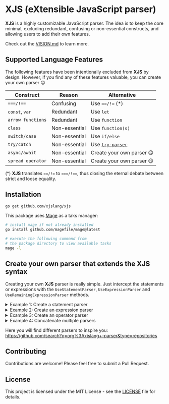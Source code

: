 # XJS (eXtensible JavaScript parser)

**XJS** is a highly customizable JavaScript parser. The idea is to keep the core minimal, excluding redundant, confusing or non-essential constructs, and allowing users to add their own features.

Check out the [VISION.md](./VISION.md) to learn more.

## Supported Language Features

The following features have been intentionally excluded from **XJS** by design. However, if you find any of these features valuable, you can create your own parser 😊

| Construct         | Reason        | Alternative                                               |
| ----------------- | ------------- | --------------------------------------------------------- |
| `===/!==`         | Confusing     | Use `==/!=` (\*)                                          |
| `const`, `var`    | Redundant     | Use `let`                                                 |
| `arrow functions` | Redundant     | Use `function`                                            |
| `class`           | Non-essential | Use `function(s)`                                         |
| `switch/case`     | Non-essential | Use `if/else`                                             |
| `try/catch`       | Non-essential | Use [`try-parser`](https://github.com/xjslang/try-parser) |
| `async/await`     | Non-essential | Create your own parser 😊                                 |
| `spread operator` | Non-essential | Create your own parser 😊                                 |

(\*) **XJS** translates `==/!=` to `===/!==`, thus closing the eternal debate between strict and loose equality.

## Installation

```bash
go get github.com/xjslang/xjs
```

This package uses [Mage](https://magefile.org/) as a taks manager:

```bash
# install mage if not already installed
go install github.com/magefile/mage@latest

# execute the following command from
# the package directory to view available tasks
mage -l
```

## Create your own parser that extends the XJS syntax

Creating your own **XJS** parser is really simple. Just intercept the statements or expressions with the `UseStatementParser`, `UseExpressionParser` and `UseRemainingExpressionParser` methods.

<details>
	<summary>Example 1: Create a statement parser</summary>

```go
// XJS doesn't support the `const` keyword, but if you are a "const believer", you can create your own plugin.

// Represents a `const` node
type ConstStatement struct {
	Token token.Token
	Name  *ast.Identifier
	Value ast.Expression
}

// Tells the parser how to write a node
func (ls *ConstStatement) WriteTo(b *strings.Builder) {
	b.WriteString("const ")
	ls.Name.WriteTo(b)
	if ls.Value != nil {
		b.WriteRune('=')
		ls.Value.WriteTo(b)
	}
}

func Example_const() {
	input := "const x = 42"
	l := lexer.New(input)
	p := New(l)
	// Intercepts the statements and add your own syntax
	p.UseStatementParser(func(p *Parser, next func() ast.Statement) ast.Statement {
		if p.CurrentToken.Type == token.IDENT && p.CurrentToken.Literal == "const" {
			stmt := &ConstStatement{Token: p.CurrentToken}
			p.NextToken() // moves to identifier token
			stmt.Name = &ast.Identifier{Token: p.CurrentToken, Value: p.CurrentToken.Literal}
			if !p.ExpectToken(token.ASSIGN) { // expects "="
				return nil
			}
			p.NextToken() // moves to value and parses it
			stmt.Value = p.ParseExpression()
			return stmt
		}
		// otherwise, next!
		return next()
	})
	ast := p.ParseProgram()
	fmt.Println(ast.String())
	// Output: const x=42
}
```

</details>

<details>
	<summary>Example 2: Create an expression parser</summary>

```go
// In the following example we are going to declare the `PI` literal

// Represents a `PI` literal node
type PiLiteral struct {
	Token token.Token
}

// Tells the parser how to write a node
func (pl *PiLiteral) WriteTo(b *strings.Builder) {
	b.WriteString("Math.PI")
}

func Example_pi() {
	input := "let area = PI * r * r"
	l := lexer.New(input)
	p := New(l)
	// Intercepts the expressions and add your own syntax
	p.UseExpressionParser(func(p *Parser, next func() ast.Expression) ast.Expression {
		if p.CurrentToken.Type == token.IDENT && p.CurrentToken.Literal == "PI" {
			// uses the new node and continues parsing the rest of the expression
			return p.ParseRemainingExpression(&PiLiteral{Token: p.CurrentToken})
		}
		return next()
	})
	ast := p.ParseProgram()
	fmt.Println(ast.String())
	// Output: let area=((Math.PI*r)*r)
}
```

</details>

<details>
	<summary>Example 3: Create an operator parser</summary>

```go
// In the following example we are going to create a mathematical pow example:

// Represents a Power expression
type PowExpression struct {
	Token token.Token
	Left  ast.Expression
	Right ast.Expression
}

// Tells the parser how to write a node
func (pe *PowExpression) WriteTo(b *strings.Builder) {
	b.WriteString("Math.pow(")
	pe.Left.WriteTo(b)
	b.WriteRune(',')
	pe.Right.WriteTo(b)
	b.WriteRune(')')
}

func Example_pow() {
	input := "let y = x + r ^ r"
	l := lexer.New(input)
	p := New(l)
	p.UseRemainingExpressionParser(func(p *Parser, left ast.Expression, next func() ast.Expression) ast.Expression {
		if p.PeekToken.Type == token.ILLEGAL && p.PeekToken.Literal == "^" {
			p.NextToken() // consume the ^ token
			p.NextToken() // move to the right operand
			exp := &PowExpression{
				Token: p.CurrentToken,
				Left:  left,
				Right: p.ParseExpression(),
			}
			return exp
		}
		return next()
	})
	ast := p.ParseProgram()
	fmt.Println(ast.String())
	// Output: let y=(x+Math.pow(r,r))
}
```

</details>

<details>
	<summary>Example 4: Concatenate multiple parsers</summary>

```go
// You can concatenate as many parsers as you want, enriching the parser to your own preferences:

l := lexer.New(input)
p := parser.New(l)

// concatenates multiple parsers that enrich XJS syntax
p.UseStatementParser(ConstStatementParser)
p.UseStatementParser(TryCatchStatementParser)
p.UseStatementParser(AwaitStatementParser)
p.UseExpressionParser(JsxExpressionParser)
p.UseExpressionParser(MathExpressionParser)
p.UseExpressionParser(VectorExpressionParser)
p.UseRemainingExpressionParser(PowExpressionParser)
p.UseRemainingExpressionParser(XORExpressionParser)

ast := p.ParseProgram()
fmt.Println(ast.String())
```

</details>

Here you will find different parsers to inspire you:  
https://github.com/search?q=org%3Axjslang+-parser&type=repositories

## Contributing

Contributions are welcome! Please feel free to submit a Pull Request.

## License

This project is licensed under the MIT License - see the [LICENSE](LICENSE) file for details.

